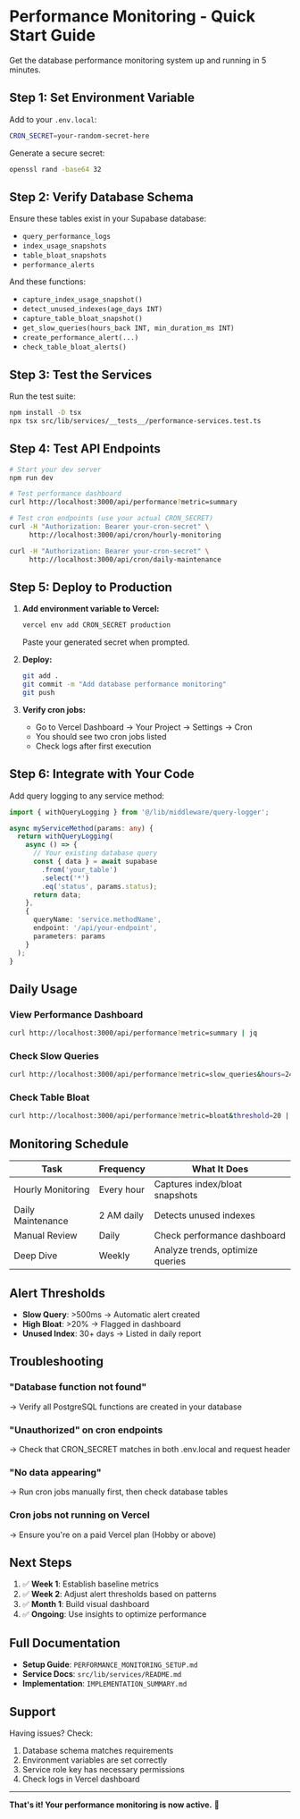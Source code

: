 # Performance Monitoring - Quick Start Guide

Get the database performance monitoring system up and running in 5 minutes.

## Step 1: Set Environment Variable

Add to your `.env.local`:
```bash
CRON_SECRET=your-random-secret-here
```

Generate a secure secret:
```bash
openssl rand -base64 32
```

## Step 2: Verify Database Schema

Ensure these tables exist in your Supabase database:
- `query_performance_logs`
- `index_usage_snapshots`
- `table_bloat_snapshots`
- `performance_alerts`

And these functions:
- `capture_index_usage_snapshot()`
- `detect_unused_indexes(age_days INT)`
- `capture_table_bloat_snapshot()`
- `get_slow_queries(hours_back INT, min_duration_ms INT)`
- `create_performance_alert(...)`
- `check_table_bloat_alerts()`

## Step 3: Test the Services

Run the test suite:
```bash
npm install -D tsx
npx tsx src/lib/services/__tests__/performance-services.test.ts
```

## Step 4: Test API Endpoints

```bash
# Start your dev server
npm run dev

# Test performance dashboard
curl http://localhost:3000/api/performance?metric=summary

# Test cron endpoints (use your actual CRON_SECRET)
curl -H "Authorization: Bearer your-cron-secret" \
     http://localhost:3000/api/cron/hourly-monitoring

curl -H "Authorization: Bearer your-cron-secret" \
     http://localhost:3000/api/cron/daily-maintenance
```

## Step 5: Deploy to Production

1. **Add environment variable to Vercel:**
   ```bash
   vercel env add CRON_SECRET production
   ```
   Paste your generated secret when prompted.

2. **Deploy:**
   ```bash
   git add .
   git commit -m "Add database performance monitoring"
   git push
   ```

3. **Verify cron jobs:**
   - Go to Vercel Dashboard → Your Project → Settings → Cron
   - You should see two cron jobs listed
   - Check logs after first execution

## Step 6: Integrate with Your Code

Add query logging to any service method:

```typescript
import { withQueryLogging } from '@/lib/middleware/query-logger';

async myServiceMethod(params: any) {
  return withQueryLogging(
    async () => {
      // Your existing database query
      const { data } = await supabase
        .from('your_table')
        .select('*')
        .eq('status', params.status);
      return data;
    },
    {
      queryName: 'service.methodName',
      endpoint: '/api/your-endpoint',
      parameters: params
    }
  );
}
```

## Daily Usage

### View Performance Dashboard
```bash
curl http://localhost:3000/api/performance?metric=summary | jq
```

### Check Slow Queries
```bash
curl http://localhost:3000/api/performance?metric=slow_queries&hours=24 | jq
```

### Check Table Bloat
```bash
curl http://localhost:3000/api/performance?metric=bloat&threshold=20 | jq
```

## Monitoring Schedule

| Task | Frequency | What It Does |
|------|-----------|--------------|
| Hourly Monitoring | Every hour | Captures index/bloat snapshots |
| Daily Maintenance | 2 AM daily | Detects unused indexes |
| Manual Review | Daily | Check performance dashboard |
| Deep Dive | Weekly | Analyze trends, optimize queries |

## Alert Thresholds

- **Slow Query**: >500ms → Automatic alert created
- **High Bloat**: >20% → Flagged in dashboard
- **Unused Index**: 30+ days → Listed in daily report

## Troubleshooting

### "Database function not found"
→ Verify all PostgreSQL functions are created in your database

### "Unauthorized" on cron endpoints
→ Check that CRON_SECRET matches in both .env.local and request header

### "No data appearing"
→ Run cron jobs manually first, then check database tables

### Cron jobs not running on Vercel
→ Ensure you're on a paid Vercel plan (Hobby or above)

## Next Steps

1. ✅ **Week 1**: Establish baseline metrics
2. ✅ **Week 2**: Adjust alert thresholds based on patterns
3. ✅ **Month 1**: Build visual dashboard
4. ✅ **Ongoing**: Use insights to optimize performance

## Full Documentation

- **Setup Guide**: `PERFORMANCE_MONITORING_SETUP.md`
- **Service Docs**: `src/lib/services/README.md`
- **Implementation**: `IMPLEMENTATION_SUMMARY.md`

## Support

Having issues? Check:
1. Database schema matches requirements
2. Environment variables are set correctly
3. Service role key has necessary permissions
4. Check logs in Vercel dashboard

---

**That's it! Your performance monitoring is now active.** 🚀

